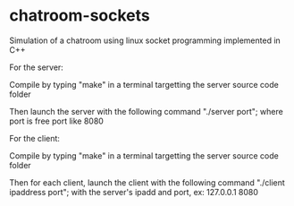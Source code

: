# chatroom-sockets
Simulation of a chatroom using linux socket programming implemented in C++

For the server: 

Compile by typing "make" in a terminal targetting the server source code folder 

Then launch the server with the following command "./server port"; where port is free port like 8080

For the client: 

Compile by typing "make" in a terminal targetting the server source code folder 

Then for each client, launch the client with the following command "./client ipaddress port"; with the server's ipadd and port, ex: 127.0.0.1 8080

